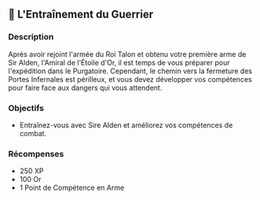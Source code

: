 ## 📜 L'Entraînement du Guerrier

### Description

Après avoir rejoint l'armée du Roi Talon et obtenu votre première arme de Sir Alden, l'Amiral de l'Étoile d'Or, il est temps de vous préparer pour l'expédition dans le Purgatoire. Cependant, le chemin vers la fermeture des Portes Infernales est périlleux, et vous devez développer vos compétences pour faire face aux dangers qui vous attendent.

### Objectifs

- Entraînez-vous avec Sire Alden et améliorez vos compétences de combat.

### Récompenses

- 250 XP
- 100 Or
- 1 Point de Compétence en Arme
